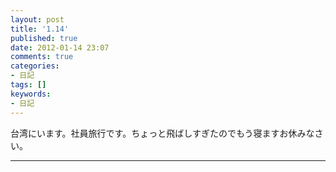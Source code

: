 ```yaml
---
layout: post
title: '1.14'
published: true
date: 2012-01-14 23:07
comments: true
categories:
- 日記
tags: []
keywords:
- 日記
---
```

台湾にいます。社員旅行です。ちょっと飛ばしすぎたのでもう寝ますお休みなさい。

---

